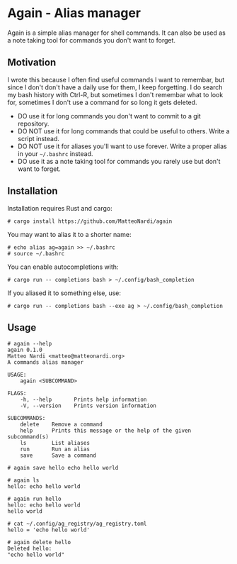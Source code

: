 # Again - Alias manager

Again is a simple alias manager for shell commands. It can also be used as a note
taking tool for commands you don't want to forget.

## Motivation

I wrote this because I often find useful commands I want to remembar, but since
I don't don't have a daily use for them, I keep forgetting. I do search my bash
history with Ctrl-R, but sometimes I don't remembar what to look for, sometimes
I don't use a command for so long it gets deleted.

- DO use it for long commands you don't want to commit to a git repository.
- DO NOT use it for long commands that could be useful to others. Write a script
  instead.
- DO NOT use it for aliases you'll want to use forever. Write a proper alias in
  your `~/.bashrc` instead.
- DO use it as a note taking tool for commands you rarely use but don't want to
  forget.

## Installation

Installation requires Rust and cargo:
```
# cargo install https://github.com/MatteoNardi/again
```

You may want to alias it to a shorter name:
```
# echo alias ag=again >> ~/.bashrc
# source ~/.bashrc
```

You can enable autocompletions with:
```
# cargo run -- completions bash > ~/.config/bash_completion
```

If you aliased it to something else, use:
```
# cargo run -- completions bash --exe ag > ~/.config/bash_completion
```

## Usage

```
# again --help
again 0.1.0
Matteo Nardi <matteo@matteonardi.org>
A commands alias manager

USAGE:
    again <SUBCOMMAND>

FLAGS:
    -h, --help       Prints help information
    -V, --version    Prints version information

SUBCOMMANDS:
    delete    Remove a command
    help      Prints this message or the help of the given subcommand(s)
    ls        List aliases
    run       Run an alias
    save      Save a command

# again save hello echo hello world

# again ls
hello: echo hello world

# again run hello
hello: echo hello world
hello world

# cat ~/.config/ag_registry/ag_registry.toml
hello = 'echo hello world'

# again delete hello
Deleted hello:
"echo hello world"
```
